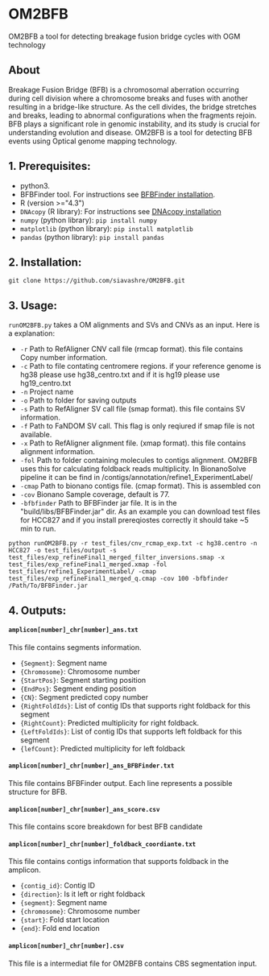 # OM2BFB
OM2BFB a tool for detecting breakage fusion bridge cycles with OGM technology
## About
Breakage Fusion Bridge (BFB) is a chromosomal aberration occurring during cell division where a chromosome breaks and fuses with another resulting in a bridge-like structure. As the cell divides, the bridge stretches and breaks, leading to abnormal configurations when the fragments rejoin. BFB plays a significant role in genomic instability, and its study is crucial for understanding evolution and disease.
OM2BFB is a tool for detecting BFB events using Optical genome mapping technology. 


## 1. Prerequisites: 
- python3.
- BFBFinder tool. For instructions see [BFBFinder installation](https://github.com/shay-zakov/BFBFinder). 
-  R (version >="4.3")
- `DNAcopy` (R library):  For instructions see [DNAcopy installation](https://bioconductor.org/packages/release/bioc/html/DNAcopy.html)
- `numpy` (python library): `pip install numpy`
- `matplotlib` (python library): `pip install matplotlib`
- `pandas` (python library): `pip install pandas`
## 2. Installation:
`git clone https://github.com/siavashre/OM2BFB.git`
## 3. Usage:
`runOM2BFB.py` takes a OM alignments and SVs and CNVs as an input. Here is a explanation:
-  `-r` Path to RefAligner CNV call file (rmcap format). this file contains Copy number information.
-  `-c` Path to file contating centromere regions. if your reference genome is hg38 please use hg38_centro.txt and if it is hg19 please use hg19_centro.txt
-  `-n` Project name
-  `-o` Path to folder for saving outputs
-  `-s` Path to RefAligner SV call file (smap format). this file contains SV information.
-  `-f` Path to FaNDOM SV call. This flag is only reqiured if smap file is not available. 
-  `-x` Path to RefAligner alignment file. (xmap format). this file contains alignment information.
-  `-fol` Path to folder containing molecules to contigs alignment. OM2BFB uses this for calculating foldback reads multiplicity. In BionanoSolve pipeline it can be find in /contigs/annotation/refine1_ExperimentLabel/
-  `-cmap` Path to bionano contigs file. (cmap format). This is assembled con
-  `-cov` Bionano Sample coverage, default is 77.
-  `-bfbfinder` Path to BFBFinder jar file. It is in the "build/libs/BFBFinder.jar" dir. 
As an example you can download test files for HCC827 and if you install prereqiostes correctly it should take ~5 min to run.
```
python runOM2BFB.py -r test_files/cnv_rcmap_exp.txt -c hg38.centro -n HCC827 -o test_files/output -s test_files/exp_refineFinal1_merged_filter_inversions.smap -x test_files/exp_refineFinal1_merged.xmap -fol test_files/refine1_ExperimentLabel/ -cmap test_files/exp_refineFinal1_merged_q.cmap -cov 100 -bfbfinder /Path/To/BFBFinder.jar
```
## 4. Outputs:
#### ****`amplicon[number]_chr[number]_ans.txt`**** 
This file contains segments information.
- `{Segment}`: Segment name
- `{Chromosome}`: Chromosome number
- `{StartPos}`: Segment starting position
- `{EndPos}`: Segment ending position
- `{CN}`: Segment predicted copy number
- `{RightFoldIds}`: List of contig IDs that supports right foldback for this segment
- `{RightCount}`: Predicted multiplicity for right foldback.
- `{LeftFoldIds}`: List of contig IDs that supports left foldback for this segment
- `{lefCount}`: Predicted multiplicity for left foldback
#### ****`amplicon[number]_chr[number]_ans_BFBFinder.txt`**** 
This file contains BFBFinder output. Each line represents a possible structure for BFB.
#### ****`amplicon[number]_chr[number]_ans_score.csv`**** 
This file contains score breakdown for best BFB candidate
#### ****`amplicon[number]_chr[number]_foldback_coordiante.txt`****
This file contains contigs information that supports foldback in the amplicon. 
- `{contig_id}`: Contig ID 
- `{direction}`: Is it left or right foldback
- `{segment}`: Segment name
- `{chromosome}`: Chromosome number
- `{start}`: Fold start location
- `{end}`: Fold end location
#### ****`amplicon[number]_chr[number].csv`**** 
This file is a intermediat file for OM2BFB contains CBS segmentation input.

